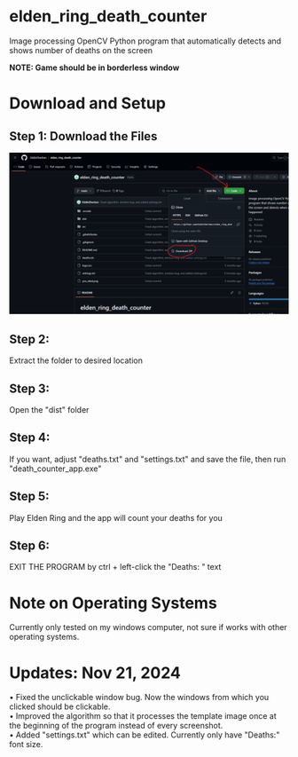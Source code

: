 # elden_ring_death_counter
 Image processing OpenCV Python program that automatically detects and shows number of deaths on the screen

**NOTE: Game should be in borderless window**  

 # Download and Setup

 ## Step 1: Download the Files
![Alt text](step1.png)

 ## Step 2:
  Extract the folder to desired location  

 ## Step 3:
 Open the "dist" folder

 ## Step 4:
 If you want, adjust "deaths.txt" and "settings.txt" and save the file, then run "death_counter_app.exe"

 ## Step 5:
 Play Elden Ring and the app will count your deaths for you

 ## Step 6:
 EXIT THE PROGRAM by ctrl + left-click the "Deaths: " text

 # Note on Operating Systems
   Currently only tested on my windows computer, not sure if works with other operating systems.

# Updates: Nov 21, 2024
  • Fixed the unclickable window bug. Now the windows from which you clicked should be clickable.  
  • Improved the algorithm so that it processes the template image once at the beginning of the program instead of every screenshot.  
  • Added "settings.txt" which can be edited. Currently only have "Deaths:" font size.  
  
